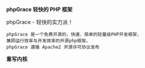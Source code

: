  **phpGrace 轻快的 PHP 框架** 

phpGrace - 轻快的实力派！<br />
 
 
```
phpGrace 是一个免费开源的，快速、简单的轻量级PHP开发框架，
兼顾运行效率与开发效率的开源php框架。
phpGrace 遵循 Apache2 开源许可协议发布

```
 
 **重写内核**